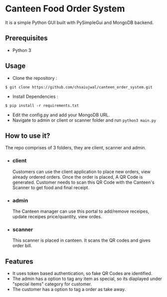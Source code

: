# Canteen Food Order System

It is a simple Python GUI built with PySimpleGui and MongoDB backend.

## Prerequisites
- Python 3

## Usage
- Clone the repository :
 ```
$ git clone https://github.com/chsaiujwal/canteen_order_system.git
``` 
- Install Dependencies :
```
$ pip install -r requirements.txt
```
- Edit the config.py and add your MongoDB URL.
- Navigate to admin or client or scanner folder and run `python3 main.py`

## How to use it?
The repo comprises of 3 folders, they are client, scanner and admin.

- ### client
    Customers can use the client application to place new orders, view already ordered orders. Once the order is placed, A QR Code is generated. Customer needs to scan this QR Code with the Canteen's Scanner to get food and final receipt. 

- ### admin
    The Canteen manager can use this portal to add/remove receipes, update receipes price/quantity, view ordes.
- ### scanner
    This scanner is placed in canteen. It scans the QR codes and gives order bill.

## Features
- It uses token based authentication, so fake QR Codes are identified. 
- The admin has a option to tag any item as special, so its diaplayed under "special items" category for customer.
- The customer has a option to tag a order as take away.


